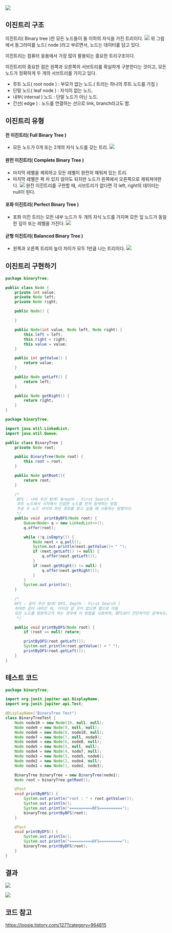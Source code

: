 ![](https://velog.velcdn.com/images/dymnam/post/ef8f99f0-bcd5-4bf3-868d-2b6909b19cf3/image.png)


## 이진트리 구조
이진트리( Binary tree )란 모든 노드들이 둘 이하의 자식을 가진 트리이다.
![](https://velog.velcdn.com/images/dymnam/post/cb347f04-f3af-4a41-9067-caa58c0c7cbb/image.png)
위 그림에서 동그라미를 노드( node )라고 부르면서, 노드는 데이터를 담고 있다.

이진트리는 컴퓨터 응용에서 가장 많이 팔용되는 중요한 트리구조이다.

이진트리의 중요한 점은 왼쪽과 오른쪽의 서브트리를 확실하게 구분한다는 것이고, 모든 노드가 정확하게 두 개의 서브트리를 가지고 있다.

- 루트 노드( root node ) : 부모가 없는 노드.( 트리는 하나의 루트 노드를 가짐 )
- 단말 노드( leaf node ) : 자식이 없는 노드.
- 내부( internal ) 노드 : 단말 노드가 아닌 노드.
- 간선( edge ) : 노드를 연결하는 선으로 link, branch라고도 함.

## 이진트리 유형
#### 전 이진트리( Full Binary Tree )
- 모든 노드가 0개 또는 2개의 자식 노드를 갖는 트리.
![](https://velog.velcdn.com/images/dymnam/post/0868dbdb-329b-452d-af14-1a582ed835dd/image.png)

#### 완전 이진트리( Complete Binary Tree )
- 마지막 레벨을 제외하고 모든 레벨이 완전히 채워져 있는 트리.
- 마지막 레벨은 꽉 차 있지 않아도 되지만 노드가 왼쪽에서 오른쪽으로 채워져야한다.
![](https://velog.velcdn.com/images/dymnam/post/f7571b96-01d5-43d0-89f4-60ec136a5dcb/image.png)
완전 이진트리를 구현할 때, 서브트리가 없다면 각 left, right의 데이터는 null이 된다.

#### 포화 이진트리( Perfect Binary Tree )
- 포화 이진 트리는 모든 내부 노드가 두 개의 자식 노드를 가지며 모든 잎 노드가 동일한 깊이 또는 레벨을 가진다.
![](https://velog.velcdn.com/images/dymnam/post/ea9b6a54-3897-4c97-8815-1c6266683b12/image.png)

#### 균형 이진트리( Balanced Binary Tree )
- 왼쪽과 오른쪽 트리의 높이 차이가 모두 1만큼 나는 트리이다.
![](https://velog.velcdn.com/images/dymnam/post/e2f09cc4-bcf9-4ba4-a6da-b6e155e8a4a0/image.png)

## 이진트리 구현하기
```java
package binaryTree;

public class Node {
    private int value;
    private Node left;
    private Node right;

    public Node() {

    }

    public Node(int value, Node left, Node right) {
        this.left = left;
        this.right = right;
        this.value = value;
    }

    public int getValue() {
        return value;
    }

    public Node getLeft() {
        return left;
    }

    public Node getRight() {
        return right;
    }
}

```
```java
package binaryTree;

import java.util.LinkedList;
import java.util.Queue;

public class BinaryTree {
    private Node root;

    public BinaryTree(Node root) {
        this.root = root;
    }

    public Node getRoot(){
        return root;
    }

    /*
     BFS : 너비 우선 탐색( Breath - First Search )
     루트 노드에서 시작해서 인접한 노드를 먼저 탐색하는 방법
     주로 두 노드 사이의 최단 경로를 찾고 싶을 때 사용하는 방법이다.
     */
    public void  printByBFS(Node root) {
        Queue<Node> q = new LinkedList<>();
        q.offer(root);

        while (!q.isEmpty()) {
            Node next = q.poll();
            System.out.println(next.getValue()+ " ");
            if (next.getLeft() != null) {
                q.offer(next.getLeft());
            }
            if (next.getRight() != null) {
                q.offer(next.getRight());
            }
        }
        System.out.println();
    }

    /*
    DFS : 깊이 우선 탐색( DFS, Depth - First Search )
    최대한 깊이 내려간 뒤, 더이상 갈 곳이 없으면 옆으로 이동
    모든 노드를 방문하고자 하는 경우에 이 방법을 사용하며, BFS보다 간단하지만 검색속도는 BFS보다 느린게 특징
     */

    public void printByDFS(Node root) {
        if (root == null) return;

        printByDFS(root.getLeft());
        System.out.println(root.getValue() + " ");
        printByDFS(root.getLeft());
    }
}

```

## 테스트 코드
```java
package binaryTree;

import org.junit.jupiter.api.DisplayName;
import org.junit.jupiter.api.Test;

@DisplayName("BinaryTree Test")
class BinaryTreeTest {
    Node node10 = new Node(10, null, null);
    Node node9 = new Node(9, null, null);
    Node node8 = new Node(8, node10, null);
    Node node7 = new Node(7, null, node9);
    Node node6 = new Node(6, node8, null);
    Node node5 = new Node(5, null, null);
    Node node4 = new Node(4, node7, null);
    Node node3 = new Node(3, node5, node6);
    Node node2 = new Node(2, node4, null);
    Node node1 = new Node(1, node2, node3);

    BinaryTree binaryTree = new BinaryTree(node1);
    Node root = binaryTree.getRoot();

    @Test
    void printByBFS() {
        System.out.println("root : " + root.getValue());
        System.out.println();
        System.out.println("==========BFS==========");
        binaryTree.printByBFS(root);
    }

    @Test
    void printByDFS() {
        System.out.println();
        System.out.println("==========DFS==========");
        binaryTree.printByDFS(root);
    }
}
```

## 결과
![](https://velog.velcdn.com/images/dymnam/post/fa39a33e-260a-46b5-a365-8b8261eeebfc/image.png)

![](https://velog.velcdn.com/images/dymnam/post/11988b7e-33ba-48ee-b646-44e3684a0369/image.png)

## 코드 참고
https://loosie.tistory.com/127?category=964815
